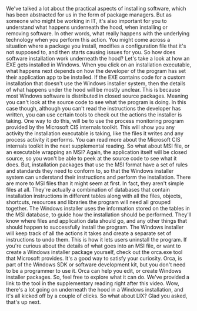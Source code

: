 We've talked a lot about the practical aspects of installing software, which has
been abstracted for us in the form of package managers. But as someone who might
be working in IT, it's also important for you to understand what happens
underneath the hood, when installing or removing software. In other words, what
really happens with the underlying technology when you perform this action. You
might come across a situation where a package you install, modifies a
configuration file that it's not supposed to, and then starts causing issues for
you. So how does software installation work underneath the hood? Let's take a
look at how an EXE gets installed in Windows. When you click on an installation
executable, what happens next depends on how the developer of the program has
set their application app to be installed. If the EXE contains code for a custom
installation that doesn't use the Windows installer system, then the details of
what happens under the hood will be mostly unclear. This is because most Windows
software is distributed in closed source packages. Meaning you can't look at the
source code to see what the program is doing. In this case though, although you
can't read the instructions the developer has written, you can use certain tools
to check out the actions the installer is taking. One way to do this, will be to
use the process monitoring program provided by the Microsoft CIS internals
toolkit. This will show you any activity the installation executable is taking,
like the files it writes and any process activity it performs. You can read more
about the Microsoft CIS internals toolkit in the next supplemental reading. So
what about MSI file, or an executable wrapping an MSI? Again, the application
itself will be closed source, so you won't be able to peek at the source code to
see what it does. But, installation packages that use the MSI format have a set
of rules and standards they need to conform to, so that the Windows installer
system can understand their instructions and perform the installation. There are
more to MSI files than it might seem at first. In fact, they aren't simple files
at all. They're actually a combination of databases that contain installation
instructions in different tables along with all the files, objects, shortcuts,
resources and libraries the program will need all grouped together. The Windows
installer uses the information stored on the tables in the MSI database, to
guide how the installation should be performed. They'll know where files and
application data should go, and any other things that should happen to
successfully install the program. The Windows installer will keep track of all
the actions it takes and create a separate set of instructions to undo them.
This is how it lets users uninstall the program. If you're curious about the
details of what goes into an MSI file, or want to create a Windows installer
package yourself, check out the orca.exe tool that Microsoft provides. It's a
good way to satisfy your curiosity. Orca, is part of the Windows SDK or software
development kit, but you don't need to be a programmer to use it. Orca can help
you edit, or create Windows installer packages. So, feel free to explore what it
can do. We've provided a link to the tool in the supplementary reading right
after this video. Wow, there's a lot going on underneath the hood in a Windows
installation, and it's all kicked off by a couple of clicks. So what about LIX?
Glad you asked, that's up next.